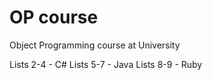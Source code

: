 # OP course
Object Programming course at University

Lists 2-4 - C#
Lists 5-7 - Java
Lists 8-9 - Ruby
